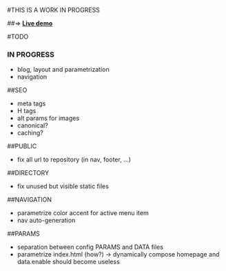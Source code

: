 #THIS IS A WORK IN PROGRESS

##=> [**Live demo**](https://gcatalfamo.github.io/bulma-hugo-example/public/index.html)

#TODO

### IN PROGRESS
* blog, layout and parametrization
* navigation

##SEO
* meta tags
* H tags
* alt params for images
* canonical?
* caching?

##PUBLIC
* fix all url to repository (in nav, footer, ...)

##DIRECTORY
* fix unused but visible static files

##NAVIGATION
* parametrize color accent for active menu item
* nav auto-generation

##PARAMS
- separation between config PARAMS and DATA files
- parametrize index.html (how?) -> dynamically compose homepage and data.enable should become useless